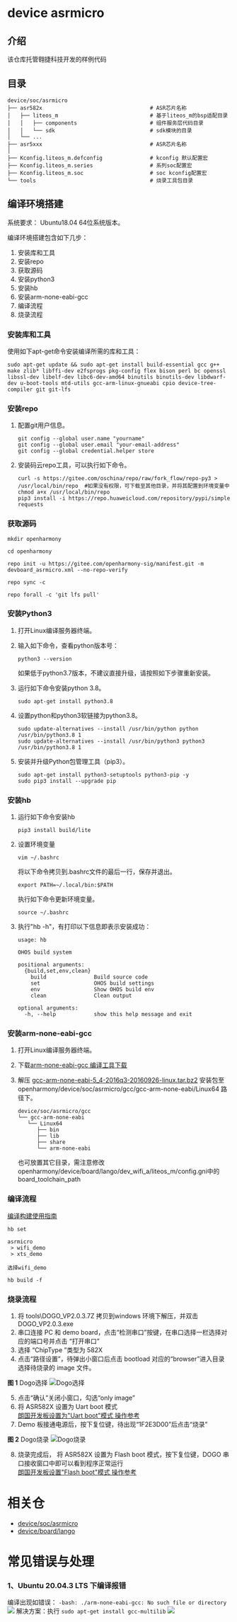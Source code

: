 # device asrmicro
## 介绍

该仓库托管翱捷科技开发的样例代码

## 目录
```
device/soc/asrmicro
├── asr582x                                  # ASR芯片名称
│   ├── liteos_m                             # 基于liteos_m的bsp适配目录
│   │   ├── components                       # 组件服务层代码目录
│   │   └── sdk                              # sdk模块的目录
│   └── ...
├── asr5xxx                                  # ASR芯片名称
│
├── Kconfig.liteos_m.defconfig               # kconfig 默认配置宏
├── Kconfig.liteos_m.series                  # 系列soc配置宏
├── Kconfig.liteos_m.soc                     # soc kconfig配置宏
└── tools                                    # 烧录工具包目录
```
## 编译环境搭建

系统要求： Ubuntu18.04 64位系统版本。

编译环境搭建包含如下几步：

1. 安装库和工具
2. 安装repo
3. 获取源码
4. 安装python3
5. 安装hb
6. 安装arm-none-eabi-gcc
7. 编译流程
8. 烧录流程

### 安装库和工具

使用如下apt-get命令安装编译所需的库和工具：
```
sudo apt-get update && sudo apt-get install build-essential gcc g++ make zlib* libffi-dev e2fsprogs pkg-config flex bison perl bc openssl libssl-dev libelf-dev libc6-dev-amd64 binutils binutils-dev libdwarf-dev u-boot-tools mtd-utils gcc-arm-linux-gnueabi cpio device-tree-compiler git git-lfs
```
### 安装repo
1.  配置git用户信息。

    ```
    git config --global user.name "yourname"
    git config --global user.email "your-email-address"
    git config --global credential.helper store
    ```

2.  安装码云repo工具，可以执行如下命令。

    ```
    curl -s https://gitee.com/oschina/repo/raw/fork_flow/repo-py3 > /usr/local/bin/repo  #如果没有权限，可下载至其他目录，并将其配置到环境变量中
    chmod a+x /usr/local/bin/repo
    pip3 install -i https://repo.huaweicloud.com/repository/pypi/simple requests
    ```

### 获取源码

```shell
mkdir openharmony

cd openharmony

repo init -u https://gitee.com/openharmony-sig/manifest.git -m devboard_asrmicro.xml --no-repo-verify

repo sync -c

repo forall -c 'git lfs pull'
```

### 安装Python3

1. 打开Linux编译服务器终端。
2. 输入如下命令，查看python版本号：

   ```
   python3 --version
   ```

   如果低于python3.7版本，不建议直接升级，请按照如下步骤重新安装。

3. 运行如下命令安装python 3.8。

   ```
   sudo apt-get install python3.8
   ```
4. 设置python和python3软链接为python3.8。
   ```
   sudo update-alternatives --install /usr/bin/python python /usr/bin/python3.8 1
   sudo update-alternatives --install /usr/bin/python3 python3 /usr/bin/python3.8 1
   ```
5. 安装并升级Python包管理工具（pip3）。

     ```
     sudo apt-get install python3-setuptools python3-pip -y
     sudo pip3 install --upgrade pip
     ```

### 安装hb

1. 运行如下命令安装hb

   ```
   pip3 install build/lite
   ```
2. 设置环境变量

   ```
   vim ~/.bashrc
   ```

   将以下命令拷贝到.bashrc文件的最后一行，保存并退出。

   ```
   export PATH=~/.local/bin:$PATH
   ```

   执行如下命令更新环境变量。

   ```
   source ~/.bashrc
   ```
3. 执行"hb -h"，有打印以下信息即表示安装成功：

   ```
   usage: hb

   OHOS build system

   positional arguments:
     {build,set,env,clean}
       build               Build source code
       set                 OHOS build settings
       env                 Show OHOS build env
       clean               Clean output

   optional arguments:
     -h, --help            show this help message and exit
   ```

### 安装arm-none-eabi-gcc

1. 打开Linux编译服务器终端。
2. 下载[arm-none-eabi-gcc 编译工具下载](https://armkeil.blob.core.windows.net/developer//sitecore/shell/-/media/Files/downloads/gnu-rm/5_4-2016q3/gcc-arm-none-eabi-5_4-2016q3-20160926-linux,-d-,tar.bz2)


3. 解压 [gcc-arm-none-eabi-5_4-2016q3-20160926-linux.tar.bz2](https://armkeil.blob.core.windows.net/developer//sitecore/shell/-/media/Files/downloads/gnu-rm/5_4-2016q3/gcc-arm-none-eabi-5_4-2016q3-20160926-linux,-d-,tar.bz2) 安装包至 openharmony/device/soc/asrmicro/gcc/gcc-arm-none-eabi/Linux64 路径下。

   ```
   device/soc/asrmicro/gcc
   └── gcc-arm-none-eabi
      └── Linux64
         ├── bin
         ├── lib
         ├── share
         └── arm-none-eabi
   ```
   也可放置其它目录，需注意修改 openharmony/device/board/lango/dev_wifi_a/liteos_m/config.gni中的 board_toolchain_path

### 编译流程

[编译构建使用指南](https://gitee.com/openharmony/docs/blob/master/zh-cn/device-dev/subsystems/subsys-build-mini-lite.md)

```shell
hb set

asrmicro
 > wifi_demo
 > xts_demo

选择wifi_demo

hb build -f
```

### 烧录流程

1. 将 tools\DOGO_VP2.0.3.7Z 拷贝到windows 环境下解压，并双击 DOGO_VP2.0.3.exe
2. 串口连接 PC 和 demo board，点击“检测串口”按键，在串口选择一栏选择对应的端口号并点击 “打开串口”
3. 选择 “ChipType ”类型为 582X
4. 点击“路径设置”，待弹出小窗口后点击 bootload 对应的“browser”进入目录选择待烧录的
image 文件。

**图 1**  Dogo选择 
![](tools/figure/dogo1.png "Dogo选择")

5. 点击“确认”关闭小窗口，勾选“only image”
6. 将 ASR582X 设置为 Uart boot 模式  
[朗国开发板设置为"Uart boot"模式 操作参考](https://gitee.com/openharmony-sig/device_board_lango#3-%E8%BF%9B%E5%85%A5%E7%83%A7%E5%BD%95%E6%A8%A1%E5%BC%8F-uart-boot-%E6%A8%A1%E5%BC%8F)  
7. Demo 板接通电源后，按下复位键，待出现“1F2E3D00”后点击“烧录”

**图 2**  Dogo烧录
![](tools/figure/dogo2.png "Dogo烧录")

8. 烧录完成后， 将 ASR582X 设置为 Flash boot 模式，按下复位键，DOGO 串口接收窗口中即可以看到程序正常运行  
[朗国开发板设置"Flash boot"模式 操作参考](https://gitee.com/openharmony-sig/device_board_lango#5-%E9%80%80%E5%87%BA%E7%83%A7%E5%BD%95%E6%A8%A1%E5%BC%8F-%E8%BF%9B%E5%85%A5flash-boot-%E6%A8%A1%E5%BC%8F)

# 相关仓

* [device/soc/asrmicro](https://gitee.com/openharmony-sig/device_soc_asrmicro)  
* [device/board/lango](https://gitee.com/openharmony-sig/device_board_lango)

# 常见错误与处理
### 1、Ubuntu 20.04.3 LTS 下编译报错  
   编译出现如错误：
   ```-bash: ./arm-none-eabi-gcc: No such file or directory```  
   ![](https://images.gitee.com/uploads/images/2022/0126/000048_12ac75f9_5416512.png)
   解决方案：执行 ```sudo apt-get install gcc-multilib```
   ![](https://images.gitee.com/uploads/images/2022/0126/000143_1bfb1e31_5416512.png)  

